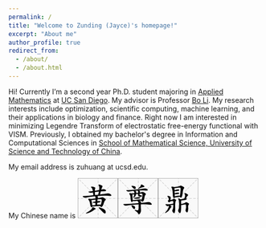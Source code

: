 ```yaml
---
permalink: /
title: "Welcome to Zunding (Jayce)'s homepage!"
excerpt: "About me"
author_profile: true
redirect_from: 
  - /about/
  - /about.html
---
```


Hi! Currently I’m a second year Ph.D. student majoring in [Applied Mathematics](https://math.ucsd.edu/) at [UC San Diego](https://ucsd.edu/). My advisor is Professor [Bo Li](https://mathweb.ucsd.edu/~bli/). My research interests include optimization, scientific computing, machine learning, and their applications in biology and finance. Right now I am interested in minimizing Legendre Transform of electrostatic free-energy functional with VISM. Previously, I obtained my bachelor's degree in Information and Computational Sciences in [School of Mathematical Science, University of Science and Technology of China](https://math.ustc.edu.cn/).

My email address is zuhuang at ucsd.edu.

My Chinese name is <img src='/images/Huang.png'><img src='/images/Zun.png'><img src='/images/Ding.png'>
